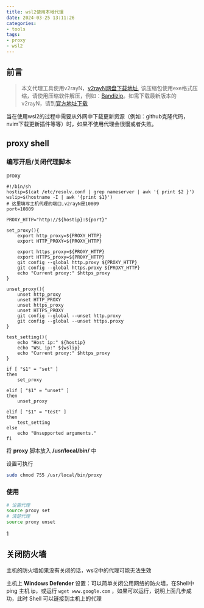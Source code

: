 ```yaml
---
title: wsl2使用本地代理
date: 2024-03-25 13:11:26
categories:
- tools
tags:
- proxy
- wsl2
---
```


## 前言

> 本文代理工具使用v2rayN，[v2rayN网盘下载地址](https://www.alipan.com/s/jtuqMEoC8hy), 该压缩包使用exe格式压缩，请使用压缩软件解压，例如：[Bandizip](https://cn.bandisoft.com/bandizip/)。如需下载最新版本的v2rayN，请到[官方地址下载](https://github.com/2dust/v2rayN/releases)

当在使用wsl2的过程中需要从外网中下载更新资源（例如：github克隆代码，nvim下载更新插件等等）时，如果不使用代理会很慢或者失败。

## proxy shell

### 编写开启/关闭代理脚本

proxy

~~~shell
#!/bin/sh
hostip=$(cat /etc/resolv.conf | grep nameserver | awk '{ print $2 }')
wslip=$(hostname -I | awk '{print $1}')
# 这里填写主机代理的端口,v2rayN是10809
port=10809

PROXY_HTTP="http://${hostip}:${port}"

set_proxy(){
    export http_proxy=${PROXY_HTTP}
    export HTTP_PROXY=${PROXY_HTTP}

    export https_proxy=${PROXY_HTTP}
    export HTTPS_proxy=${PROXY_HTTP}
    git config --global http.proxy ${PROXY_HTTP}
    git config --global https.proxy ${PROXY_HTTP}
	echo "Current proxy:" $https_proxy
}

unset_proxy(){
    unset http_proxy
    unset HTTP_PROXY
    unset https_proxy
    unset HTTPS_PROXY
    git config --global --unset http.proxy
    git config --global --unset https.proxy
}

test_setting(){
    echo "Host ip:" ${hostip}
    echo "WSL ip:" ${wslip}
    echo "Current proxy:" $https_proxy
}

if [ "$1" = "set" ]
then
    set_proxy

elif [ "$1" = "unset" ]
then
    unset_proxy

elif [ "$1" = "test" ]
then
    test_setting
else
    echo "Unsupported arguments."
fi

~~~
将 **proxy** 脚本放入 **/usr/local/bin/**  中

设置可执行

~~~bash
sudo chmod 755 /usr/local/bin/proxy
~~~

### 使用

~~~bash
# 设置代理
source proxy set
# 清楚代理
source proxy unset
~~~
1
## 关闭防火墙

主机的防火墙如果没有关闭的话，wsl2中的代理可能无法生效

主机上 **Windows Defender** 设置：可以简单关闭公用网络的防火墙，在Shell中 ping 主机 ip，或运行 `wget www.google.com` ，如果可以运行，说明上面几步成功，此时 Shell 可以链接到主机上的代理
